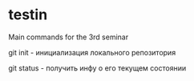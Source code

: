 # testin
Main commands for the 3rd seminar

git init - инициализация локального репозитория

git status - получить инфу о его текущем состоянии

